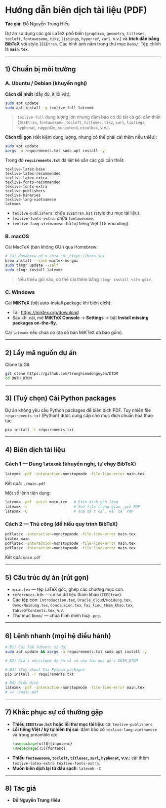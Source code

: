 # Hướng dẫn biên dịch tài liệu (PDF)
**Tác giả:** Đỗ Nguyễn Trung Hiếu

Dự án sử dụng các gói LaTeX phổ biến (`graphicx`, `geometry`, `titlesec`, `tocloft`, `fontawesome`, `tikz`, `listings`, `hyperref`, `xurl`, v.v.) và **trích dẫn bằng BibTeX** với style `IEEEtran`. Các hình ảnh nằm trong thư mục `Demo/`. Tệp chính là **`main.tex`**.

---

## 1) Chuẩn bị môi trường

### A. Ubuntu / Debian (khuyến nghị)

**Cách dễ nhất** (đầy đủ, ít lỗi vặt):
```bash
sudo apt update
sudo apt install -y texlive-full latexmk
```
> `texlive-full` dung lượng lớn nhưng đảm bảo có đủ tất cả gói cần thiết (`IEEEtran`, `fontawesome`, `tocloft`, `titlesec`, `tikz`, `xurl`, `listings`, `hyphenat`, `ragged2e`, `scrextend`, `etoolbox`, v.v.).

**Cách tối gọn** (tiết kiệm dung lượng, nhưng có thể phải cài thêm nếu thiếu):
```bash
sudo apt update
xargs -a requirements.txt sudo apt install -y
```
Trong đó **`requirements.txt`** đã liệt kê sẵn các gói cần thiết:
```
texlive-latex-base
texlive-latex-recommended
texlive-latex-extra
texlive-fonts-recommended
texlive-fonts-extra
texlive-publishers
texlive-binaries
texlive-lang-vietnamese
latexmk
```
- `texlive-publishers`: chứa `IEEEtran.bst` (style thư mục tài liệu).  
- `texlive-fonts-extra`: chứa `fontawesome`.  
- `texlive-lang-vietnamese`: hỗ trợ tiếng Việt (T5 encoding).

### B. macOS
Cài MacTeX (bản không GUI) qua Homebrew:
```bash
# Cài Homebrew nếu chưa có: https://brew.sh/
brew install --cask mactex-no-gui
sudo tlmgr update --self
sudo tlmgr install latexmk
```
> Nếu thiếu gói nào, có thể cài thêm bằng `tlmgr install <tên-gói>`.

### C. Windows
Cài **MiKTeX** (bật auto-install package khi biên dịch):
- Tải: https://miktex.org/download  
- Sau khi cài, mở **MiKTeX Console** → **Settings** → bật **Install missing packages on-the-fly**.

Cài `latexmk` nếu chưa có (đa số bản MiKTeX đã bao gồm).

---

## 2) Lấy mã nguồn dự án

Clone từ Git:
```bash
git clone https://github.com/trunghieudonguyen/DTDM
cd DNTH_DTDM
```

---

## 3) (Tuỳ chọn) Cài Python packages
Dự án không yêu cầu Python packages để biên dịch PDF. Tuy nhiên file `requirements.txt` (Python) được cung cấp cho mục đích chuẩn hoá thao tác.

```bash
pip install -r requirements.txt
```

---

## 4) Biên dịch tài liệu

### Cách 1 — Dùng `latexmk` (khuyến nghị, tự chạy BibTeX)
```bash
latexmk -pdf -interaction=nonstopmode -file-line-error main.tex
```
Kết quả: `./main.pdf`

Một số lệnh tiện dụng:
```bash
latexmk -pdf -quiet main.tex   # Biên dịch yên lặng
latexmk -c                     # Xoá file trung gian, giữ PDF
latexmk -C                     # Xoá tất cả, kể cả PDF
```

### Cách 2 — Thủ công (để hiểu quy trình BibTeX)
```bash
pdflatex -interaction=nonstopmode -file-line-error main.tex
bibtex main
pdflatex -interaction=nonstopmode -file-line-error main.tex
pdflatex -interaction=nonstopmode -file-line-error main.tex
```
Kết quả: `main.pdf`

---

## 5) Cấu trúc dự án (rút gọn)
- `main.tex` — tệp LaTeX gốc, ghép các chương mục con.
- `references.bib` — cơ sở dữ liệu tham khảo (`IEEEtran`).
- Các tệp con: `Introduction.tex`, `Oracle_cloud/Noidung.tex`, `Demo/Noidung.tex`, `Conclusion.tex`, `Tai_lieu_tham_khao.tex`, `TableOfContents.tex`, v.v.
- Thư mục `Demo/` — chứa hình minh hoạ `.png`.

---

## 6) Lệnh nhanh (mọi hệ điều hành)
```bash
# B1) Cài TeX (Ubuntu ví dụ)
sudo apt update && xargs -a requirements.txt sudo apt install -y

# B2) Giải nén/clone dự án và cd vào thư mục gốc DNTH_DTDM

# B3) (Tuỳ chọn) Cài Python packages
pip install -r requirements.txt

# B4) Biên dịch
latexmk -pdf -interaction=nonstopmode -file-line-error main.tex
# => ./main.pdf
```

---

## 7) Khắc phục sự cố thường gặp
- **Thiếu `IEEEtran.bst` hoặc lỗi thư mục tài liệu**: cài `texlive-publishers`.  
- **Lỗi tiếng Việt / ký tự hiển thị sai**: đảm bảo có `texlive-lang-vietnamese` và trong preamble có:
  ```tex
  \usepackage[utf8]{inputenc}
  \usepackage[T5]{fontenc}
  ```
- **Thiếu `fontawesome`, `tocloft`, `titlesec`, `xurl`, `hyphenat`, v.v.**: cài thêm `texlive-latex-extra texlive-fonts-extra`.  
- **Muốn biên dịch lại từ đầu sạch**: `latexmk -C`

---

## 8) Tác giả
- **Đỗ Nguyễn Trung Hiếu**

